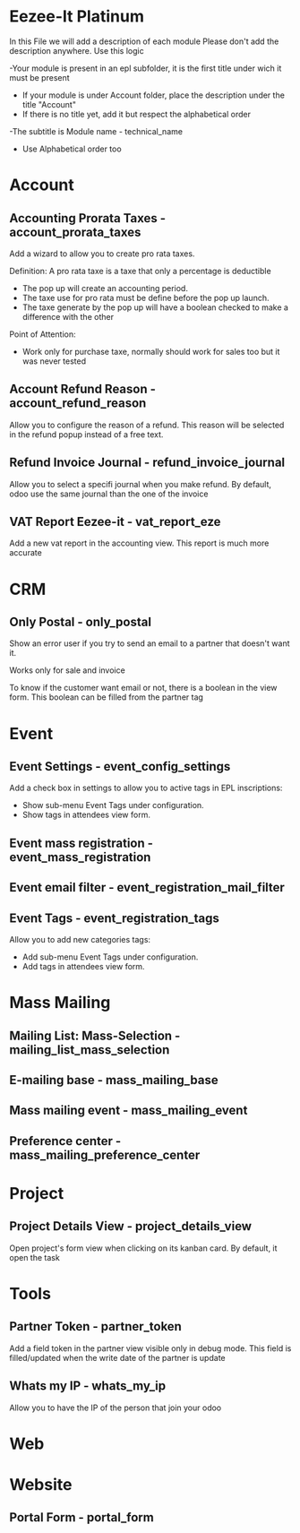 Eezee-It Platinum
=================

In this File we will add a description of each module
Please don't add the description anywhere.
Use this logic

-Your module is present in an epl subfolder, it is the first title under wich it must be present
- If your module is under Account folder, place the description under the title "Account"
- If there is no title yet, add it but respect the alphabetical order

-The subtitle is Module name - technical_name
- Use Alphabetical order too

# Account

## Accounting Prorata Taxes - account_prorata_taxes

Add a wizard to allow you to create pro rata taxes.

Definition: A pro rata taxe is a taxe that only a percentage is deductible

- The pop up will create an accounting period.
- The taxe use for pro rata must be define before the pop up launch.
- The taxe generate by the pop up will have a boolean checked to make a difference with the other

Point of Attention:

- Work only for purchase taxe, normally should work for sales too but it was never tested

## Account Refund Reason - account_refund_reason

Allow you to configure the reason of a refund.
This reason will be selected in the refund popup instead of a free text.

## Refund Invoice Journal - refund_invoice_journal

Allow you to select a specifi journal when you make refund.
By default, odoo use the same journal than the one of the invoice

## VAT Report Eezee-it - vat_report_eze

Add a new vat report in the accounting view.
This report is much more accurate

# CRM

## Only Postal - only_postal

Show an error user if you try to send an email to a partner that doesn't want it.

Works only for sale and invoice

To know if the customer want email or not, there is a boolean in the view form.
This boolean can be filled from the partner tag

# Event

## Event Settings - event_config_settings

Add a check box in settings to allow you to active tags in EPL inscriptions:

- Show sub-menu Event Tags under configuration.
- Show tags in attendees view form.

## Event mass registration - event_mass_registration

## Event email filter - event_registration_mail_filter

## Event Tags - event_registration_tags

Allow you to add new categories tags:

- Add sub-menu Event Tags under configuration.
- Add tags in attendees view form.

# Mass Mailing

## Mailing List: Mass-Selection - mailing_list_mass_selection

## E-mailing base - mass_mailing_base

## Mass mailing event - mass_mailing_event

## Preference center - mass_mailing_preference_center

# Project

## Project Details View - project_details_view

Open project's form view when clicking on its kanban card.
By default, it open the task

# Tools

## Partner Token - partner_token

Add a field token in the partner view visible only in debug mode.
This field is filled/updated when the write date of the partner is update

## Whats my IP - whats_my_ip

Allow you to have the IP of the person that join your odoo

# Web

# Website

## Portal Form - portal_form